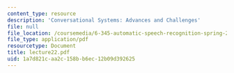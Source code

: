 ```yaml
---
content_type: resource
description: 'Conversational Systems: Advances and Challenges'
file: null
file_location: /coursemedia/6-345-automatic-speech-recognition-spring-2003/1a7d821caa2c158bb6ec12b09d392625_lecture22.pdf
file_type: application/pdf
resourcetype: Document
title: lecture22.pdf
uid: 1a7d821c-aa2c-158b-b6ec-12b09d392625
---
```

